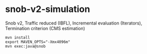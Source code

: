 # snob-v2-simulation
Snob v2, Traffic reduced (IBFL), Incremental evaluation (Iterators), Termination criterion (CMS estimation)

```
mvn install
export MAVEN_OPTS="-Xmx4096m"
mvn exec:java@snob
```
